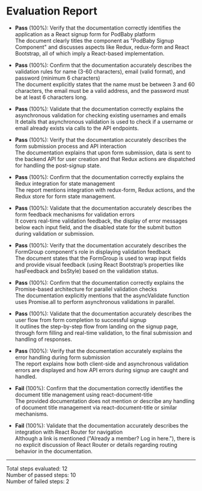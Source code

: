 # Evaluation Report

- **Pass** (100%): Verify that the documentation correctly identifies the application as a React signup form for PodBaby platform  
  The document clearly titles the component as "PodBaby Signup Component" and discusses aspects like Redux, redux-form and React Bootstrap, all of which imply a React-based implementation.

- **Pass** (100%): Confirm that the documentation accurately describes the validation rules for name (3-60 characters), email (valid format), and password (minimum 6 characters)  
  The document explicitly states that the name must be between 3 and 60 characters, the email must be a valid address, and the password must be at least 6 characters long.

- **Pass** (100%): Validate that the documentation correctly explains the asynchronous validation for checking existing usernames and emails  
  It details that asynchronous validation is used to check if a username or email already exists via calls to the API endpoints.

- **Pass** (100%): Verify that the documentation accurately describes the form submission process and API interaction  
  The documentation explains that upon form submission, data is sent to the backend API for user creation and that Redux actions are dispatched for handling the post-signup state.

- **Pass** (100%): Confirm that the documentation correctly explains the Redux integration for state management  
  The report mentions integration with redux-form, Redux actions, and the Redux store for form state management.

- **Pass** (100%): Validate that the documentation accurately describes the form feedback mechanisms for validation errors  
  It covers real-time validation feedback, the display of error messages below each input field, and the disabled state for the submit button during validation or submission.

- **Pass** (100%): Verify that the documentation accurately describes the FormGroup component's role in displaying validation feedback  
  The document states that the FormGroup is used to wrap input fields and provide visual feedback (using React Bootstrap’s properties like hasFeedback and bsStyle) based on the validation status.

- **Pass** (100%): Confirm that the documentation correctly explains the Promise-based architecture for parallel validation checks  
  The documentation explicitly mentions that the asyncValidate function uses Promise.all to perform asynchronous validations in parallel.

- **Pass** (100%): Validate that the documentation accurately describes the user flow from form completion to successful signup  
  It outlines the step-by-step flow from landing on the signup page, through form filling and real-time validation, to the final submission and handling of responses.

- **Pass** (100%): Verify that the documentation accurately explains the error handling during form submission  
  The report explains how both client-side and asynchronous validation errors are displayed and how API errors during signup are caught and handled.

- **Fail** (100%): Confirm that the documentation correctly identifies the document title management using react-document-title  
  The provided documentation does not mention or describe any handling of document title management via react-document-title or similar mechanisms.

- **Fail** (100%): Validate that the documentation accurately describes the integration with React Router for navigation  
  Although a link is mentioned ("Already a member? Log in here."), there is no explicit discussion of React Router or details regarding routing behavior in the documentation.

---

Total steps evaluated: 12  
Number of passed steps: 10  
Number of failed steps: 2